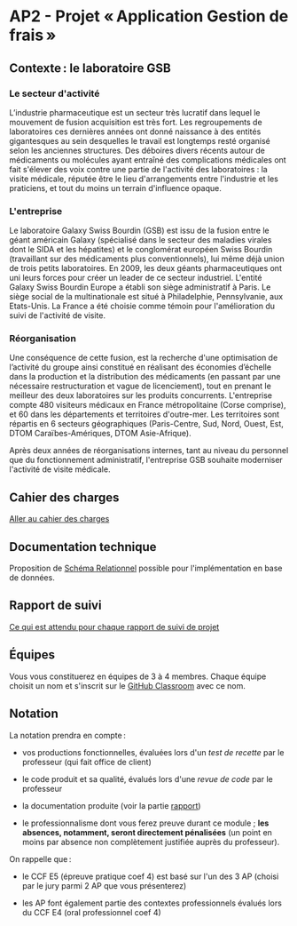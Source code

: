 # AP2 - Projet « Application Gestion de frais »

## Contexte : le laboratoire GSB

### Le secteur d'activité

L’industrie pharmaceutique est un secteur très lucratif dans lequel le mouvement de fusion acquisition est très fort. Les regroupements de laboratoires ces dernières années ont donné naissance à des entités gigantesques au sein desquelles le travail est longtemps resté organisé selon les anciennes structures. Des déboires divers récents autour de médicaments ou molécules ayant entraîné des complications médicales ont fait s'élever des voix contre une partie de l'activité des laboratoires : la visite médicale, réputée être le lieu d'arrangements entre l'industrie et les praticiens, et tout du moins un terrain d'influence opaque.

### L'entreprise

Le laboratoire Galaxy Swiss Bourdin (GSB) est issu de la fusion entre le géant américain Galaxy (spécialisé dans le secteur des maladies virales dont le SIDA et les hépatites) et le conglomérat européen Swiss Bourdin (travaillant sur des médicaments plus conventionnels), lui même déjà union de trois petits laboratoires. En 2009, les deux géants pharmaceutiques ont uni leurs forces pour créer un leader de ce secteur industriel. L'entité Galaxy Swiss Bourdin Europe a établi son siège administratif à Paris. Le siège social de la multinationale est situé à Philadelphie, Pennsylvanie, aux Etats-Unis. La France a été choisie comme témoin pour l'amélioration du suivi de l'activité de visite.

### Réorganisation

Une conséquence de cette fusion, est la recherche d'une optimisation de l’activité du groupe ainsi constitué en réalisant des économies d’échelle dans la production et la distribution des médicaments (en passant par une nécessaire restructuration et vague de licenciement), tout en prenant le meilleur des deux laboratoires sur les produits concurrents. L'entreprise compte 480 visiteurs médicaux en France métropolitaine (Corse comprise), et 60 dans les départements et territoires d'outre-mer. Les territoires sont répartis en 6 secteurs géographiques (Paris-Centre, Sud, Nord, Ouest, Est, DTOM Caraïbes-Amériques, DTOM Asie-Afrique).

Après deux années de réorganisations internes, tant au niveau du personnel que du fonctionnement administratif, l'entreprise GSB souhaite moderniser l'activité de visite médicale.

## Cahier des charges

[Aller au cahier des charges](cahier_des_charges/cdc.md)

## Documentation technique

Proposition de [Schéma Relationnel](doctech/schema_relationnel.md) possible pour l'implémentation en base de données.

## Rapport de suivi

[Ce qui est attendu pour chaque rapport de suivi de projet](rapport/rapport.md)

## Équipes

Vous vous constituerez en équipes de 3 à 4 membres. Chaque équipe choisit un nom et s'inscrit sur le [GitHub Classroom](https://classroom.github.com/a/cXki1BJq) avec ce nom.

## Notation

La notation prendra en compte :

- vos productions fonctionnelles, évaluées lors d'un _test de recette_ par le professeur (qui fait office de client)

- le code produit et sa qualité, évalués lors d'une _revue de code_ par le professeur

- la documentation produite (voir la partie [rapport](rapport/rapport.md))

- le professionnalisme dont vous ferez preuve durant ce module ; **les absences, notamment, seront directement pénalisées** (un point en moins par absence non complètement justifiée auprès du professeur).

On rappelle que :

- le CCF E5 (épreuve pratique coef 4) est basé sur l'un des 3 AP (choisi par le jury parmi 2 AP que vous présenterez)

- les AP font également partie des contextes professionnels évalués lors du CCF E4 (oral professionnel coef 4)
